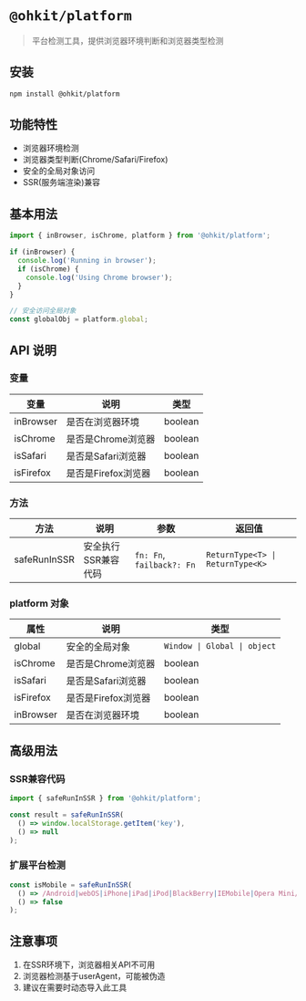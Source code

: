 # `@ohkit/platform`

> 平台检测工具，提供浏览器环境判断和浏览器类型检测

## 安装
```bash
npm install @ohkit/platform
```

## 功能特性
- 浏览器环境检测
- 浏览器类型判断(Chrome/Safari/Firefox)
- 安全的全局对象访问
- SSR(服务端渲染)兼容

## 基本用法

```ts
import { inBrowser, isChrome, platform } from '@ohkit/platform';

if (inBrowser) {
  console.log('Running in browser');
  if (isChrome) {
    console.log('Using Chrome browser');
  }
}

// 安全访问全局对象
const globalObj = platform.global;
```

## API 说明

### 变量

| 变量 | 说明 | 类型 |
|------|------|------|
| inBrowser | 是否在浏览器环境 | boolean |
| isChrome | 是否是Chrome浏览器 | boolean |
| isSafari | 是否是Safari浏览器 | boolean |
| isFirefox | 是否是Firefox浏览器 | boolean |

### 方法

| 方法 | 说明 | 参数 | 返回值 |
|------|------|------|--------|
| safeRunInSSR | 安全执行SSR兼容代码 | `fn: Fn`, `failback?: Fn` | `ReturnType<T> \| ReturnType<K>` |

### platform 对象

| 属性 | 说明 | 类型 |
|------|------|------|
| global | 安全的全局对象 | `Window \| Global \| object` |
| isChrome | 是否是Chrome浏览器 | boolean |
| isSafari | 是否是Safari浏览器 | boolean |
| isFirefox | 是否是Firefox浏览器 | boolean |
| inBrowser | 是否在浏览器环境 | boolean |

## 高级用法

### SSR兼容代码

```ts
import { safeRunInSSR } from '@ohkit/platform';

const result = safeRunInSSR(
  () => window.localStorage.getItem('key'),
  () => null
);
```

### 扩展平台检测

```ts
const isMobile = safeRunInSSR(
  () => /Android|webOS|iPhone|iPad|iPod|BlackBerry|IEMobile|Opera Mini/i.test(navigator.userAgent),
  () => false
);
```

## 注意事项
1. 在SSR环境下，浏览器相关API不可用
2. 浏览器检测基于userAgent，可能被伪造
3. 建议在需要时动态导入此工具